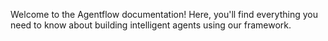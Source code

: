 Welcome to the Agentflow documentation! Here, you'll find everything you need to know about building intelligent agents using our framework.
